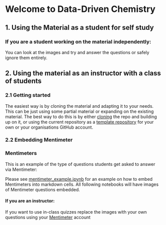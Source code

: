 # Welcome to Data-Driven Chemistry 

## 1. Using the Material as a student for self study

### If you are a student working on the material independently: 
You can look at the images and try and answer the questions or safely ignore them entirely.


## 2. Using the material as an instructor with a class of students

### 2.1 Getting started
The easiest way is by cloning the material and adapting it to your needs. This can be just using some partial material or expanding on the existing material. The best way to do this is by either [cloning](https://docs.github.com/en/repositories/creating-and-managing-repositories/cloning-a-repository) the repo and building up on it, or using the current repository as a [template repository](https://docs.github.com/en/repositories/creating-and-managing-repositories/creating-a-repository-from-a-template) for your own or your organisations GitHub account.

### 2.2 Embedding Mentimeter


### Mentimeters

This is an example of the type of questions students get asked to answer via Mentimeter:

Please see [mentimeter_example.ipynb](mentimeter_example.ipynb) for an example on how to embed Mentimeters into markdown cells. All following notebooks will have images of Mentimeter questions embedded.

#### If you are an instructor:
If you want to use in-class quizzes replace the images with your own questions using your [Mentimeter](https://www.mentimeter.com) account 
